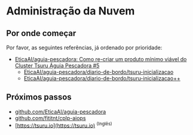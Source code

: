 # Administração da Nuvem

## Por onde começar
Por favor, as seguintes referências, já ordenado por prioridade:

- [EticaAI/aguia-pescadora: Como re-criar um produto mínimo viável do Cluster Tsuru Águia Pescadora #5](https://github.com/EticaAI/aguia-pescadora/issues/5)
  - [EticaAI/aguia-pescadora/diario-de-bordo/tsuru-inicializacao](https://github.com/EticaAI/aguia-pescadora/blob/master/diario-de-bordo/tsuru-inicializacao/seu-computador.sh)
  - [EticaAI/aguia-pescadora/diario-de-bordo/tsuru-inicializacao++](https://github.com/EticaAI/aguia-pescadora/blob/master/diario-de-bordo/tsuru-inicializacao++/seu-computador.sh)

## Próximos passos

- [github.com/EticaAI/aguia-pescadora](https://github.com/EticaAI/aguia-pescadora)
- [github.com/fititnt/cplp-aiops](https://github.com/fititnt/cplp-aiops)
- [https://tsuru.io](https://tsuru.io) <sup>(Inglês)</sup>
